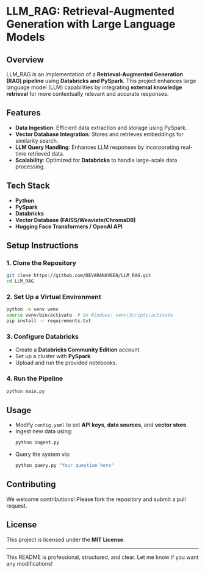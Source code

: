 

# **LLM_RAG: Retrieval-Augmented Generation with Large Language Models**  

## **Overview**  
LLM_RAG is an implementation of a **Retrieval-Augmented Generation (RAG) pipeline** using **Databricks and PySpark**. This project enhances large language model (LLM) capabilities by integrating **external knowledge retrieval** for more contextually relevant and accurate responses.  

## **Features**  
- **Data Ingestion**: Efficient data extraction and storage using PySpark.  
- **Vector Database Integration**: Stores and retrieves embeddings for similarity search.  
- **LLM Query Handling**: Enhances LLM responses by incorporating real-time retrieved data.  
- **Scalability**: Optimized for **Databricks** to handle large-scale data processing.  

## **Tech Stack**  
- **Python**  
- **PySpark**  
- **Databricks**  
- **Vector Database (FAISS/Weaviate/ChromaDB)**  
- **Hugging Face Transformers / OpenAI API**  

## **Setup Instructions**  
### **1. Clone the Repository**  
```bash
git clone https://github.com/DEVARANAVEEN/LLM_RAG.git
cd LLM_RAG
```
### **2. Set Up a Virtual Environment**  
```bash
python -m venv venv
source venv/bin/activate  # On Windows: venv\Scripts\activate
pip install -r requirements.txt
```
### **3. Configure Databricks**  
- Create a **Databricks Community Edition** account.  
- Set up a cluster with **PySpark**.  
- Upload and run the provided notebooks.  

### **4. Run the Pipeline**  
```bash
python main.py
```

## **Usage**  
- Modify `config.yaml` to set **API keys**, **data sources**, and **vector store**.  
- Ingest new data using:  
  ```bash
  python ingest.py
  ```  
- Query the system via:  
  ```bash
  python query.py "Your question here"
  ```  

## **Contributing**  
We welcome contributions! Please fork the repository and submit a pull request.  

## **License**  
This project is licensed under the **MIT License**.  

---

This README is professional, structured, and clear. Let me know if you want any modifications! 
